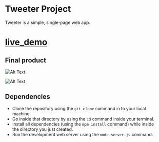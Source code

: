 # Tweeter Project

Tweeter is a simple, single-page web app.
# [live_demo](https://tofis-tweeter.herokuapp.com)

## Final product

![Alt Text](https://github.com/tofi-124/tweeter/blob/master/docs/1.gif)

![Alt Text](https://github.com/tofi-124/tweeter/blob/master/docs/2.gif)

## Dependencies
- Clone the repository using the `git clone` command in to your local machine.
- Go inside that directory by using the `cd` command inside your terminal.
- Install all dependencies (using the `npm install` command) while inside the directory you just created.
- Run the development web server using the `node server.js` command.
